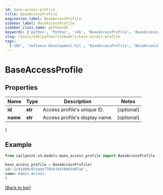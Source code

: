 ```yaml
---
id: base-access-profile
title: BaseAccessProfile
pagination_label: BaseAccessProfile
sidebar_label: BaseAccessProfile
sidebar_class_name: pythonsdk
keywords: ['python', 'Python', 'sdk', 'BaseAccessProfile', 'BaseAccessProfile']
slug: /tools/sdk/python/v3/models/base-access-profile
tags:
  ['SDK', 'Software Development Kit', 'BaseAccessProfile', 'BaseAccessProfile']
---
```


# BaseAccessProfile

## Properties

| Name     | Type    | Description                    | Notes      |
| -------- | ------- | ------------------------------ | ---------- |
| **id**   | **str** | Access profile's unique ID.    | [optional] |
| **name** | **str** | Access profile's display name. | [optional] |

}

## Example

```python
from sailpoint.v3.models.base_access_profile import BaseAccessProfile

base_access_profile = BaseAccessProfile(
id='2c91809c6faade77016fb4f0b63407ae',
name='Admin Access'
)

```

[[Back to top]](#)
